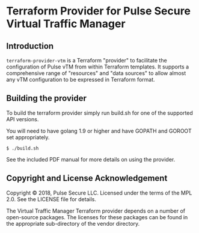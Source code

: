 # Terraform Provider for Pulse Secure Virtual Traffic Manager

## Introduction

`terraform-provider-vtm` is a Terraform "provider" to facilitate the configuration of Pulse 
vTM from within Terraform templates.  It supports a comprehensive range of
"resources" and "data sources" to allow almost any vTM configuration to be expressed 
in Terraform format.


## Building the provider

To build the terraform provider simply run build.sh for one of the supported API
versions.

You will need to have golang 1.9 or higher and have GOPATH and GOROOT set
appropriately.

```shell
$ ./build.sh
```

See the included PDF manual for more details on using the provider.

## Copyright and License Acknowledgement

Copyright &copy; 2018, Pulse Secure LLC. Licensed under the terms of the
MPL 2.0. See the LICENSE file for details.

The Virtual Traffic Manager Terraform provider depends on a number of
open-source packages. The licenses for these packages can be found in the
appropriate sub-directory of the vendor directory.
